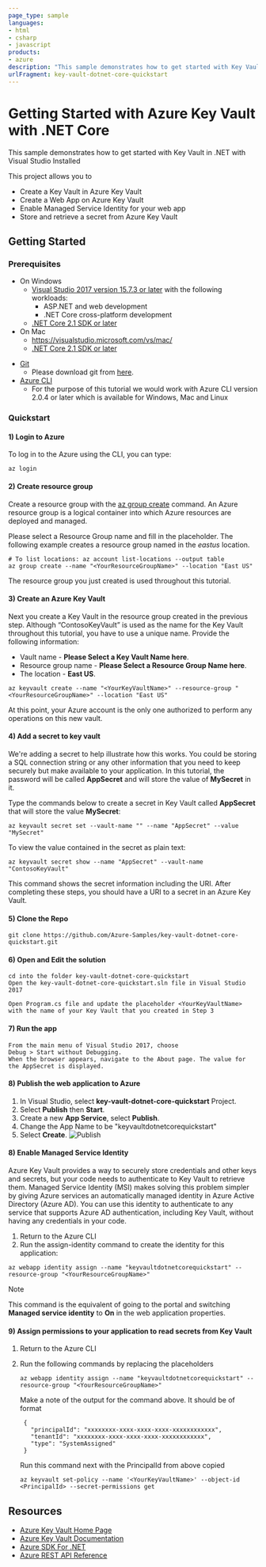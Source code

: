 ```yaml
---
page_type: sample
languages:
- html
- csharp
- javascript
products:
- azure
description: "This sample demonstrates how to get started with Key Vault in .NET with Visual Studio Installed"
urlFragment: key-vault-dotnet-core-quickstart
---
```


# Getting Started with Azure Key Vault with .NET Core
This sample demonstrates how to get started with Key Vault in .NET with Visual Studio Installed

This project allows you to 
- Create a Key Vault in Azure Key Vault
- Create a Web App on Azure Key Vault
- Enable Managed Service Identity for your web app
- Store and retrieve a secret from Azure Key Vault

## Getting Started

### Prerequisites
- On Windows
    * [Visual Studio 2017 version 15.7.3 or later](https://www.microsoft.com/net/download/windows)
        with the following workloads:
        - ASP.NET and web development
        - .NET Core cross-platform development
    * [.NET Core 2.1 SDK or later](https://www.microsoft.com/net/download/windows)
- On Mac 
    * https://visualstudio.microsoft.com/vs/mac/
    * [.NET Core 2.1 SDK or later](https://www.microsoft.com/net/download)
* [Git](https://www.git-scm.com/)
    * Please download git from [here](https://git-scm.com/downloads).
* [Azure CLI](https://docs.microsoft.com/en-us/cli/azure/install-azure-cli?view=azure-cli-latest)
    * For the purpose of this tutorial we would work with Azure CLI version 2.0.4 or later which is available for Windows, Mac and Linux

### Quickstart

#### 1) Login to Azure
   To log in to the Azure using the CLI, you can type:

```azurecli
az login
```

#### 2) Create resource group

Create a resource group with the [az group create](/cli/azure/group#az_group_create) command. An Azure resource group is a logical container into which Azure resources are deployed and managed.

Please select a Resource Group name and fill in the placeholder.
The following example creates a resource group named *<YourResourceGroupName>* in the *eastus* location.

```azurecli
# To list locations: az account list-locations --output table
az group create --name "<YourResourceGroupName>" --location "East US"
```

The resource group you just created is used throughout this tutorial.

#### 3) Create an Azure Key Vault

Next you create a Key Vault in the resource group created in the previous step. Although “ContosoKeyVault” is used as the name for the Key Vault throughout this tutorial, you have to use a unique name. Provide the following information:

* Vault name - **Please Select a Key Vault Name here**.
* Resource group name - **Please Select a Resource Group Name here**.
* The location - **East US**.

```azurecli
az keyvault create --name "<YourKeyVaultName>" --resource-group "<YourResourceGroupName>" --location "East US"
```
At this point, your Azure account is the only one authorized to perform any operations on this new vault.


#### 4) Add a secret to key vault

We're adding a secret to help illustrate how this works. You could be storing a SQL connection string or any other information that you need to keep securely but make available to your application. In this tutorial, the password will be called **AppSecret** and will store the value of **MySecret** in it.

Type the commands below to create a secret in Key Vault called **AppSecret** that will store the value **MySecret**:

```azurecli
az keyvault secret set --vault-name "" --name "AppSecret" --value "MySecret"
```

To view the value contained in the secret as plain text:

```azurecli
az keyvault secret show --name "AppSecret" --vault-name "ContosoKeyVault"
```

This command shows the secret information including the URI. After completing these steps, you should have a URI to a secret in an Azure Key Vault. 

#### 5) Clone the Repo

    
    git clone https://github.com/Azure-Samples/key-vault-dotnet-core-quickstart.git
    

#### 6) Open and Edit the solution 
    cd into the folder key-vault-dotnet-core-quickstart
    Open the key-vault-dotnet-core-quickstart.sln file in Visual Studio 2017

    Open Program.cs file and update the placeholder <YourKeyVaultName> with the name of your Key Vault that you created in Step 3

#### 7) Run the app
    From the main menu of Visual Studio 2017, choose 
    Debug > Start without Debugging. 
    When the browser appears, navigate to the About page. The value for the AppSecret is displayed.

#### 8) Publish the web application to Azure

1. In Visual Studio, select **key-vault-dotnet-core-quickstart** Project.
2. Select **Publish** then **Start**.
3. Create a new **App Service**, select **Publish**.
4. Change the App Name to be "keyvaultdotnetcorequickstart"
5. Select **Create**.
![Publish](./media/PublishToAzure.gif)

#### 8) Enable Managed Service Identity
Azure Key Vault provides a way to securely store credentials and other keys and secrets, but your code needs to authenticate to Key Vault to retrieve them. Managed Service Identity (MSI) makes solving this problem simpler by giving Azure services an automatically managed identity in Azure Active Directory (Azure AD). You can use this identity to authenticate to any service that supports Azure AD authentication, including Key Vault, without having any credentials in your code.

1. Return to the Azure CLI
2. Run the assign-identity command to create the identity for this application:

```azurecli
az webapp identity assign --name "keyvaultdotnetcorequickstart" --resource-group "<YourResourceGroupName>"
```

>[!NOTE]
>This command is the equivalent of going to the portal and switching **Managed service identity** to **On** in the web application properties.

#### 9) Assign permissions to your application to read secrets from Key Vault
1. Return to the Azure CLI
2. Run the following commands by replacing the placeholders
   ```
   az webapp identity assign --name "keyvaultdotnetcorequickstart" --resource-group "<YourResourceGroupName>"
   ```
    
    Make a note of the output for the command above. It should be of format
        
        {
          "principalId": "xxxxxxxx-xxxx-xxxx-xxxx-xxxxxxxxxxxx",
          "tenantId": "xxxxxxxx-xxxx-xxxx-xxxx-xxxxxxxxxxxx",
          "type": "SystemAssigned"
        }
        
    Run this command next with the PrincipalId from above copied
    ```
    az keyvault set-policy --name '<YourKeyVaultName>' --object-id <PrincipalId> --secret-permissions get
    ```
    
## Resources
- [Azure Key Vault Home Page](https://azure.microsoft.com/en-us/services/key-vault/)
- [Azure Key Vault Documentation](https://docs.microsoft.com/en-us/azure/key-vault/)
- [Azure SDK For .NET](https://github.com/Azure/azure-sdk-for-net)
- [Azure REST API Reference](https://docs.microsoft.com/en-us/rest/api/keyvault/?redirectedfrom=AzureSamples)
